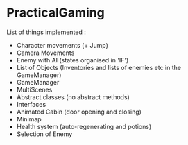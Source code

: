 # PracticalGaming
List of things implemented :
- Character movements (+ Jump)
- Camera Movements
- Enemy with AI (states organised in 'IF')
- List of Objects (Inventories and lists of enemies etc in the GameManager)
- GameManager
- MultiScenes
- Abstract classes (no abstract methods)
- Interfaces
- Animated Cabin (door opening and closing)
- Minimap
- Health system (auto-regenerating and potions)
- Selection of Enemy 
